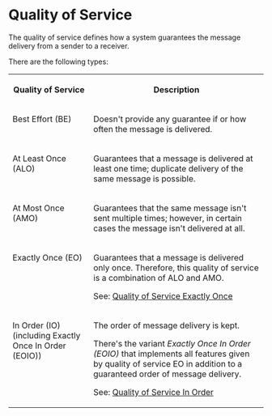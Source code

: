 <!-- loio2b9acb2790f64310adcb7db741af4c1f -->

# Quality of Service

The quality of service defines how a system guarantees the message delivery from a sender to a receiver.

There are the following types:


<table>
<tr>
<th valign="top">

Quality of Service



</th>
<th valign="top">

Description



</th>
</tr>
<tr>
<td valign="top">

Best Effort \(BE\)



</td>
<td valign="top">

Doesn't provide any guarantee if or how often the message is delivered.



</td>
</tr>
<tr>
<td valign="top">

At Least Once \(ALO\)



</td>
<td valign="top">

Guarantees that a message is delivered at least one time; duplicate delivery of the same message is possible.



</td>
</tr>
<tr>
<td valign="top">

At Most Once \(AMO\)



</td>
<td valign="top">

Guarantees that the same message isn't sent multiple times; however, in certain cases the message isn't delivered at all.



</td>
</tr>
<tr>
<td valign="top">

Exactly Once \(EO\)



</td>
<td valign="top">

Guarantees that a message is delivered only once. Therefore, this quality of service is a combination of ALO and AMO.

See: [Quality of Service Exactly Once](quality-of-service-exactly-once-f96cf27.md)



</td>
</tr>
<tr>
<td valign="top">

In Order \(IO\) \(including Exactly Once In Order \(EOIO\)\)



</td>
<td valign="top">

The order of message delivery is kept.

There's the variant *Exactly Once In Order \(EOIO\)* that implements all features given by quality of service EO in addition to a guaranteed order of message delivery.

See: [Quality of Service In Order](quality-of-service-in-order-b91a840.md)



</td>
</tr>
</table>

